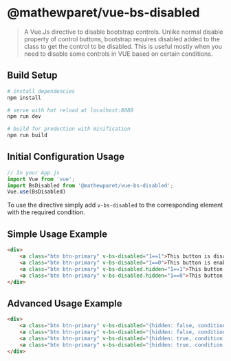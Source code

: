 # @mathewparet/vue-bs-disabled

> A Vue.Js directive to disable bootstrap controls. Unlike normal disable property of control buttons, bootstrap requires disabled added to the class to get the control to be disabled. This is useful mostly when you need to disable some controls in VUE based on certain conditions.

## Build Setup

``` bash
# install dependencies
npm install

# serve with hot reload at localhost:8080
npm run dev

# build for production with minification
npm run build
```

## Initial Configuration Usage

``` js
// In your App.js
import Vue from 'vue';
import BsDisabled from '@mathewparet/vue-bs-disabled';
Vue.use(BsDisabled)
```

To use the directive simply add ```v-bs-disabled``` to the corresponding element with the required condition.

## Simple Usage Example

``` html
<div>
    <a class="btn btn-primary" v-bs-disabled="1==1">This button is disabled</a><br>
    <a class="btn btn-primary" v-bs-disabled="1==0">This button is enabled</a><br>
    <a class="btn btn-primary" v-bs-disabled.hidden="1==1">This button is hidden</a><br>
    <a class="btn btn-primary" v-bs-disabled.hidden="1==0">This button is enabled & visible</a><br>
</div>
```

## Advanced Usage Example

``` html
<div>
    <a class="btn btn-primary" v-bs-disabled="{hidden: false, condition: 1==1}">This button is disabled</a><br>
    <a class="btn btn-primary" v-bs-disabled="{hidden: false, condition: 1==0}">This button is enabled</a><br>
    <a class="btn btn-primary" v-bs-disabled="{hidden: true, condition: 1==1}">This button is hidden</a><br>
    <a class="btn btn-primary" v-bs-disabled="{hidden: true, condition: 1==0}">This button is enabled & visible</a><br>
</div>
```